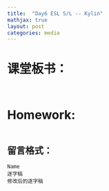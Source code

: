 ```yaml
---
title:  "Day6 ESL S/L -- Kylin"
mathjax: true
layout: post
categories: media
---
```


# 课堂板书：

```


```
# Homework:
```

```
## 留言格式：
```Name ``` <br>
```逐字稿``` <br>
```修改后的逐字稿```
